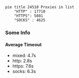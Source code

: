 
```mermaid
pie title 24510 Proxies in list
    "HTTP" : 17710
    "HTTPS": 5881
    "SOCKS" : 4625
```

### Some Info
#### Average Timeout

- mixed: 4.7s
- http: 2.8s
- https: 7.6s
- socks: 6.3s